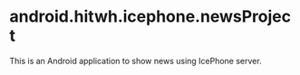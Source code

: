 # android.hitwh.icephone.newsProject
This is an Android application to show news using IcePhone server.
